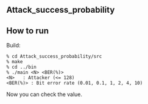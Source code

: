 ## Attack_success_probability

## How to run

Build:

```
% cd Attack_success_probability/src
% make
% cd ../bin
% ./main <N> <BER(%)>
<N>   : Attacker (<= 128)
<BER(%)> : Bit error rate (0.01, 0.1, 1, 2, 4, 10)

```
Now you can check the value.
